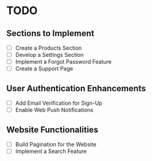 # TODO

## Sections to Implement
- [ ] Create a Products Section
- [ ] Develop a Settings Section
- [ ] Implement a Forgot Password Feature
- [ ] Create a Support Page

## User Authentication Enhancements
- [ ] Add Email Verification for Sign-Up
- [ ] Enable Web Push Notifications

## Website Functionalities
- [ ] Build Pagination for the Website
- [ ] Implement a Search Feature
